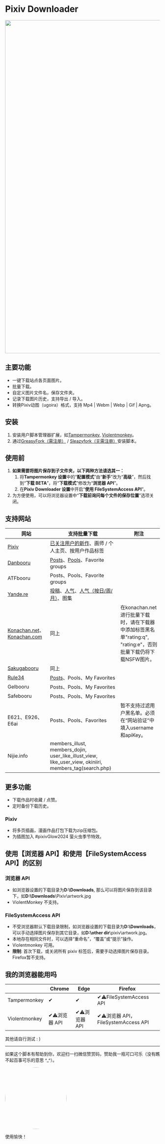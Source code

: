 # Pixiv Downloader

<img width='1080' src = 'https://p.sda1.dev/19/c6a3e925e3d274972c1b20c7831762cc/output-90.webp' />

## 主要功能

- 一键下载站点各页面图片。
- 批量下载。
- 自定义图片文件名，保存文件夹。
- 记录下载图片历史，支持导出 / 导入。
- 转换Pixiv动图（ugoira）格式，支持 Mp4 | Webm | Webp | Gif | Apng。

## 安装

1. 安装用户脚本管理器扩展，如[Tampermonkey](https://tampermonkey.net/), [Violentmonkey](https://violentmonkey.github.io/)。
2. 通过[GreasyFork（需注册）](https://greasyfork.org/zh-CN/scripts/432150-pixiv-downloader) / [Sleazyfork（无需注册）](https://sleazyfork.org/zh-CN/scripts/432150-pixiv-downloader)安装脚本。

## 使用前

1. **如果需要将图片保存到子文件夹，以下两种方法请选其一：**
   1. 将**Tampermonkey 设置**中的“**配置模式**”由“**新手**”改为“**高级**”，然后找到“**下载 BETA**”，将“**下载模式**”修改为“**浏览器 API**”。
   2. 在**Pixiv Downloader 设置**中开启“**使用 FileSystemAccess API**”。
2. 为方便使用，可以将浏览器设置中“**下载前询问每个文件的保存位置**”选项关闭。

## 支持网站

| 网站                                                                         | 支持批量下载                                                                                                                                                           | 附注                                                                                                           |
| ---------------------------------------------------------------------------- | ---------------------------------------------------------------------------------------------------------------------------------------------------------------------- | -------------------------------------------------------------------------------------------------------------- |
| [Pixiv](https://www.pixiv.net)                                               | [已关注用户的新作](https://www.pixiv.net/bookmark_new_illust.php)、画师 / 个人主页、按用户作品标签                                                                     |                                                                                                                |
| [Danbooru](https://danbooru.donmai.us/)                                      | [Posts](https://danbooru.donmai.us/posts)、[Pools](https://danbooru.donmai.us/pools/gallery)、Favorite groups                                                          |                                                                                                                |
| ATFbooru                                                                     | Posts、Pools、Favorite groups                                                                                                                                          |                                                                                                                |
| [Yande.re](https://yande.re/post)                                            | [投稿](https://yande.re/post)、[人气](https://yande.re/post/popular_recent)、[人气（按日/周/月）](https://yande.re/post/popular_by_day?day=10&month=2&year=2025)、图集 |                                                                                                                |
| [Konachan.net](https://konachan.net/)、[Konachan.com](https://konachan.com/) | 同上                                                                                                                                                                   | 在konachan.net进行批量下载时，请在下载器中添加标签黑名单"rating:q", "rating:e"，否则批量下载仍将下载NSFW图片。 |
| [Sakugabooru](https://www.sakugabooru.com/)                                  | 同上                                                                                                                                                                   |                                                                                                                |
| [Rule34](https://rule34.xxx/)                                                | [Posts](https://rule34.xxx/index.php?page=post&s=list&tags=all)、Pools、My Favorites                                                                                   |                                                                                                                |
| Gelbooru                                                                     | Posts、Pools、My Favorites                                                                                                                                             |                                                                                                                |
| Safebooru                                                                    | Posts、Pools、My Favorites                                                                                                                                             |                                                                                                                |
| E621、E926、E6ai                                                             | Posts、Pools、Favorites                                                                                                                                                | 暂不支持过滤用户黑名单。必须在“网站验证”中填入username和apiKey。                                               |
| Nijie.info                                                                   | members_illust, members_dojin, user_like_illust_view, like_user_view, okiniiri, members_tag(search.php)                                                                |                                                                                                                |

## 更多功能

- 下载作品时收藏 / 点赞。
- 定时备份下载历史。

### Pixiv

- 将多页插画，漫画作品打包下载为zip压缩包。
- 为插图加入 #pixivGlow2024 萤火虫季节特效。

## 使用【浏览器 API】和使用【FileSystemAccess API】的区别

### 浏览器 API

- 如浏览器设置的下载目录为**D:\Downloads**, 那么可以将图片保存到该目录下，如**D:\Downloads**\Pixiv\artwork.jpg
- ViolentMonkey 不支持。

### FileSystemAccess API

- 不受浏览器默认下载目录限制，如浏览器设置的下载目录为**D:\Downloads**，可以手动选择图片保存到其它目录，如**D:\other dir**\pixiv\artwork.jpg。
- 本地存在相同文件时，可以选择“重命名”，“覆盖”或“提示”操作。
- Violentmonkey 可用。
- **限制**: 首次下载，或关闭所有 pixiv 标签后，需要手动选择图片保存目录。Firefox暂不支持。

## 我的浏览器能用吗

|               | Chrome         | Edge           | Firefox                              |
| ------------- | -------------- | -------------- | ------------------------------------ |
| Tampermonkey  | ✔             | ✔             | ✔⚠️FileSystemAccess API             |
| Violentmonkey | ✔⚠️浏览器 API | ✔⚠️浏览器 API | ✔⚠️浏览器 API，FileSystemAccess API |

其他请自行测试 : )

---

如果这个脚本有帮助到你，欢迎扫一扫微信赞赏码，赞助我一瓶可口可乐（没有瞧不起百事可乐的意思 ^\_^）。

<img width='200' style="border-radius: 50%;" src = 'https://s3.bmp.ovh/imgs/2022/11/11/85885dd73ebf6ad5.png' />

使用愉快！
